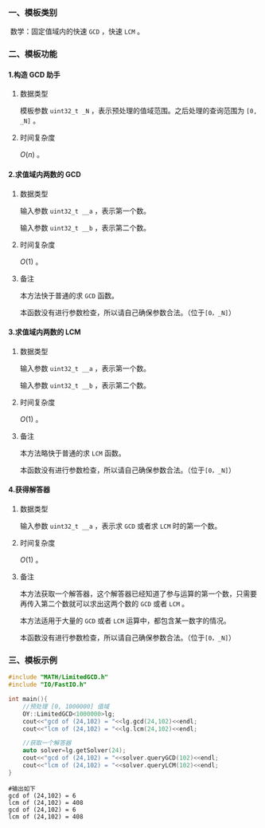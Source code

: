 ### 一、模板类别

​	数学：固定值域内的快速 `GCD` ，快速 `LCM` 。

### 二、模板功能

#### 1.构造 GCD 助手

1. 数据类型

   模板参数 `uint32_t _N` ，表示预处理的值域范围。之后处理的查询范围为 `[0, _N]` 。

2. 时间复杂度

   $O(n)$ 。

#### 2.求值域内两数的 GCD

1. 数据类型

   输入参数 `uint32_t __a` ，表示第一个数。

   输入参数 `uint32_t __b` ，表示第二个数。

2. 时间复杂度

   $O(1)$ 。

3. 备注

   本方法快于普通的求 `GCD` 函数。
   
   本函数没有进行参数检查，所以请自己确保参数合法。（位于`[0，_N]`）

#### 3.求值域内两数的 LCM

1. 数据类型

   输入参数 `uint32_t __a` ，表示第一个数。

   输入参数 `uint32_t __b` ，表示第二个数。

2. 时间复杂度

   $O(1)$ 。

3. 备注

   本方法略快于普通的求 `LCM` 函数。

   本函数没有进行参数检查，所以请自己确保参数合法。（位于`[0，_N]`）


#### 4.获得解答器

1. 数据类型

   输入参数 `uint32_t __a` ，表示求 `GCD` 或者求 `LCM` 时的第一个数。

2. 时间复杂度

   $O(1)$ 。

3. 备注

   本方法获取一个解答器，这个解答器已经知道了参与运算的第一个数，只需要再传入第二个数就可以求出这两个数的 `GCD` 或者 `LCM` 。

   本方法适用于大量的  `GCD` 或者 `LCM` 运算中，都包含某一数字的情况。

   本函数没有进行参数检查，所以请自己确保参数合法。（位于`[0，_N]`）

### 三、模板示例

```c++
#include "MATH/LimitedGCD.h"
#include "IO/FastIO.h"

int main(){
    //预处理 [0, 1000000] 值域
    OY::LimitedGCD<1000000>lg;
    cout<<"gcd of (24,102) = "<<lg.gcd(24,102)<<endl;
    cout<<"lcm of (24,102) = "<<lg.lcm(24,102)<<endl;

    //获取一个解答器
    auto solver=lg.getSolver(24);
    cout<<"gcd of (24,102) = "<<solver.queryGCD(102)<<endl;
    cout<<"lcm of (24,102) = "<<solver.queryLCM(102)<<endl;
}
```

```
#输出如下
gcd of (24,102) = 6
lcm of (24,102) = 408
gcd of (24,102) = 6
lcm of (24,102) = 408

```

